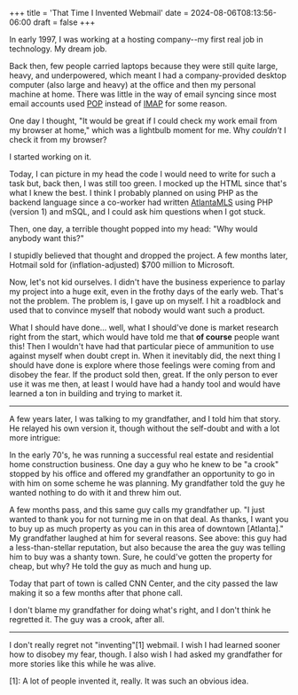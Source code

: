 +++
title = 'That Time I Invented Webmail'
date = 2024-08-06T08:13:56-06:00
draft = false
+++

In early 1997, I was working at a hosting company--my first real job in technology. My dream job.

Back then, few people carried laptops because they were still quite large, heavy, and underpowered, which meant I had a company-provided desktop computer (also large and heavy) at the office and then my personal machine at home. There was little in the way of email syncing since most email accounts used [POP](https://en.wikipedia.org/wiki/Post_Office_Protocol) instead of [IMAP](https://en.wikipedia.org/wiki/Internet_Message_Access_Protocol) for some reason.

One day I thought, "It would be great if I could check my work email from my browser at home," which was a lightbulb moment for me. Why *couldn't* I check it from my browser?

I started working on it.

Today, I can picture in my head the code I would need to write for such a task but, back then, I was still too green. I mocked up the HTML since that's what I knew the best. I think I probably planned on using PHP as the backend language since a co-worker had written [AtlantaMLS](https://web.archive.org/web/19961221141253/http://atlantamls.com/) using PHP (version 1) and mSQL, and I could ask him questions when I got stuck.

Then, one day, a terrible thought popped into my head: "Why would anybody want this?"

I stupidly believed that thought and dropped the project. A few months later, Hotmail sold for (inflation-adjusted) $700 million to Microsoft.

Now, let's not kid ourselves. I didn't have the business experience to parlay my project into a huge exit, even in the frothy days of the early web. That's not the problem. The problem is, I gave up on myself. I hit a roadblock and used that to convince myself that nobody would want such a product.

What I should have done... well, what I should've done is market research right from the start, which would have told me that **of course** people want this! Then I wouldn't have had that particular piece of ammunition to use against myself when doubt crept in. When it inevitably did, the next thing I should have done is explore where those feelings were coming from and disobey the fear. If the product sold then, great.  If the only person to ever use it was me then, at least I would have had a handy tool and would have learned a ton in building and trying to market it.

---

A few years later, I was talking to my grandfather, and I told him that story. He relayed his own version it, though without the self-doubt and with a lot more intrigue:

In the early 70's, he was running a successful real estate and residential home construction business. One day a guy who he knew to be "a crook" stopped by his office and offered my grandfather an opportunity to go in with him on some scheme he was planning. My grandfather told the guy he wanted nothing to do with it and threw him out.

A few months pass, and this same guy calls my grandfather up. "I just wanted to thank you for not turning me in on that deal. As thanks, I want you to buy up as much property as you can in this area of downtown [Atlanta]." My grandfather laughed at him for several reasons. See above: this guy had a less-than-stellar reputation, but also because the area the guy was telling him to buy was a shanty town. Sure, he could've gotten the property for cheap, but why? He told the guy as much and hung up.

Today that part of town is called CNN Center, and the city passed the law making it so a few months after that phone call.

I don't blame my grandfather for doing what's right, and I don't think he regretted it. The guy was a crook, after all.

---

I don't really regret not "inventing"[1] webmail. I wish I had learned sooner how to disobey my fear, though. I also wish I had asked my grandfather for more stories like this while he was alive.

[1]: A lot of people invented it, really. It was such an obvious idea.